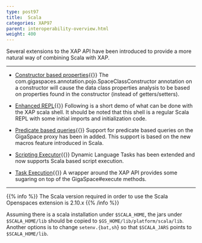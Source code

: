 ```yaml
---
type: post97
title:  Scala
categories: XAP97
parent: interoperability-overview.html
weight: 400
---
```


Several extensions to the XAP API have been introduced to provide a more natural way of combining Scala with XAP.


<hr/>


- [Constructor based properties](./scala-constructor-based-properties.html){{<wbr>}}
The com.gigaspaces.annotation.pojo.SpaceClassConstructor annotation on a constructor will cause the data class properties analysis to be based on properties found in the constructor (instead of getters/setters).

- [Enhanced REPL](./scala-enhanced-repl.html){{<wbr>}}
Following is a short demo of what can be done with the XAP scala shell. It should be noted that this shell is a regular Scala REPL with some initial imports and initialization code.

- [Predicate based queries](./scala-predicate-based-queries.html){{<wbr>}}
Support for predicate based queries on the GigaSpace proxy has been in added. This support is based on the new macros feature introduced in Scala.

- [Scripting Executor](./scala-scripting-executor.html){{<wbr>}}
Dynamic Language Tasks has been extended and now supports Scala based script execution.

- [Task Execution](./scala-task-execution.html){{<wbr>}}
A wrapper around the XAP API provides some sugaring on top of the GigaSpace#execute methods.

<hr/>

{{% info %}}
The Scala version required in order to use the Scala Openspaces extension is 2.10.x
{{% /info %}}

Assuming there is a scala installation under `$SCALA_HOME`, the jars under `$SCALA_HOME/lib` should be copied to `$GS_HOME/lib/platform/scala/lib`.
Another options is to change `setenv.{bat,sh`} so that `$SCALA_JARS` points to `$SCALA_HOME/lib`.
